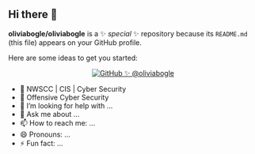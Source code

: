 ## Hi there 👋


**oliviabogle/oliviabogle** is a ✨ _special_ ✨ repository because its `README.md` (this file) appears on your GitHub profile.

Here are some ideas to get you started:

<p align="center">
  <a href="https://github.com/oliviabogle">
    <img alt="GitHub ✨ @oliviabogle" src="https://img.shields.io/badge/GitHub%20%E2%9C%A8-@oliviabogle-bca7ff?logo=github&logoColor=white&labelColor=4b3f72&style=for-the-badge">
  </a>
</p>


- 🌱 NWSCC | CIS | Cyber Security
- 👯 Offensive Cyber Security 
- 🤔 I’m looking for help with ...
- 💬 Ask me about ...
- 📫 How to reach me: ...
- 😄 Pronouns: ...
- ⚡ Fun fact: ...


